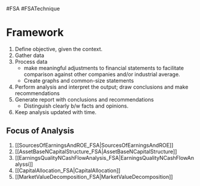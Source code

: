 #FSA #FSATechnique  

# Framework 
1. Define objective, given the context. 
2. Gather data
3. Process data 
	- make meaningful adjustments to financial statements to facilitate comparison against other companies and/or industrial average. 
	- Create graphs and common-size statements 
4. Perform analysis and interpret the output; draw conclusions and make recommendations
5. Generate report with conclusions and recommendations
   - Distinguish clearly b/w facts and opinions.  
6. Keep analysis updated with time. 

## Focus of Analysis 
1. [[SourcesOfEarningsAndROE_FSA|SourcesOfEarningsAndROE]]
2. [[AssetBaseNCapitalStructure_FSA|AssetBaseNCapitalStructure]]  
3. [[EarningsQualityNCashFlowAnalysis_FSA|EarningsQualityNCashFlowAnalyssi]]
4. [[CapitalAllocation_FSA|CapitalAllocation]]
5. [[MarketValueDecomposition_FSA|MarketValueDecomposition]]